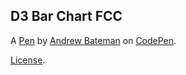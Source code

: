 D3 Bar Chart FCC
----------------


A [Pen](https://codepen.io/AndrewJBateman/pen/wXLxWe) by [Andrew Bateman](https://codepen.io/AndrewJBateman) on [CodePen](https://codepen.io).

[License](https://codepen.io/AndrewJBateman/pen/wXLxWe/license).